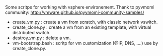 Some scritps for working with vsphere environement.
Thank to pyvmomi community: http://vmware.github.io/pyvmomi-community-samples/

 - create_vm.py : create a vm from scratch, with classic network vswitch.
 - create_clone.py : create a vm from an existing template, with virtual distributed switch.
 - destroy_vm.py : delete a vm.
 -  vm-bootstrap.bash : scritp for vm customization (@IP, DNS, ....) use by create_clone.py.
